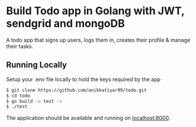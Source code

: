 # Build Todo app in Golang with JWT, sendgrid and mongoDB

A todo app that signs up users, logs them in, creates their profile & manage their tasks.


## Running Locally

Setup your .env file locally to hold the keys required by the app

```sh
$ git clone https://github.com/anikkatiyar99/todo.git
$ cd todo
$ go build -o test -v 
$ ./test
```

The application should be available and running on [localhost:8000](http://localhost:8000/).

